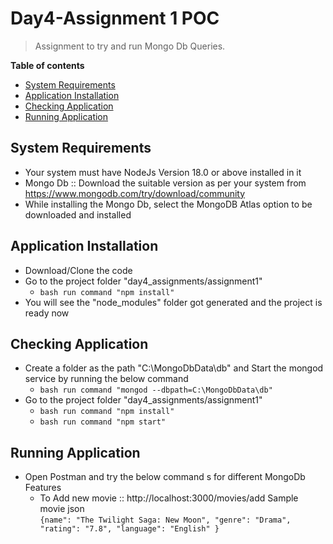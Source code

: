 # Day4-Assignment 1 POC
> Assignment to try and run Mongo Db Queries.

__Table of contents__

  - [System Requirements](#system-requirements)
  - [Application Installation](#application-installation)
  - [Checking Application](#checking-application)
  - [Running Application](#running-application)

## System Requirements

  - Your system must have NodeJs Version 18.0 or above installed in it
  - Mongo Db :: Download the suitable version as per your system from https://www.mongodb.com/try/download/community
  - While installing the Mongo Db, select the MongoDB Atlas option to be downloaded and installed

## Application Installation

  - Download/Clone the code
  - Go to the project folder "day4_assignments/assignment1"
    - ```bash run command "npm install" ```
  - You will see the "node_modules" folder got generated and the project is ready now

## Checking Application

  - Create a folder as the path "C:\MongoDbData\db" and Start the mongod service by running the below command
    - ```bash run command "mongod --dbpath=C:\MongoDbData\db" ```
  - Go to the project folder "day4_assignments/assignment1"
    - ```bash run command "npm install" ```
    - ```bash run command "npm start" ```

## Running Application

  - Open Postman and try the below command s for different MongoDb Features
    - To Add new movie :: http://localhost:3000/movies/add
      Sample movie json   
      `{name": "The Twilight Saga: New Moon",
        "genre": "Drama",
        "rating": "7.8",
        "language": "English"
      }`

